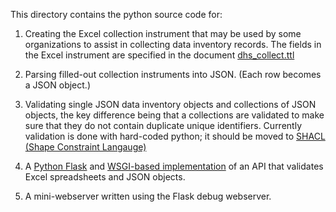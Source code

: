 This directory contains the python source code for:

1. Creating the Excel collection instrument that may be used by some
   organizations to assist in collecting data inventory records. The
   fields in the Excel instrument are specified in the document
   [dhs_collect.ttl](../schemata/dhs_collect.ttl)

2. Parsing filled-out collection instruments into JSON. (Each row
   becomes a JSON object.)

3. Validating single JSON data inventory objects and collections of JSON objects, the
   key difference being that a collections are validated to make sure
   that they do not contain duplicate unique identifiers. Currently
   validation is done with hard-coded python; it should be moved to
   [SHACL (Shape Constraint Langauge)](https://www.w3.org/TR/shacl/)

4. A [Python Flask](https://flask.palletsprojects.com/en/2.0.x/) and
   [WSGI-based implementation](https://en.wikipedia.org/wiki/Web_Server_Gateway_Interface)
   of an API that validates Excel spreadsheets and JSON objects.

4. A mini-webserver written using the Flask debug webserver.
